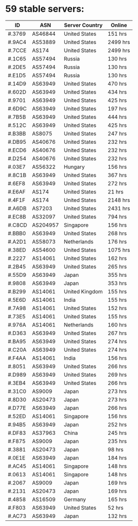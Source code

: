 # 59 stable servers:

| ID | ASN | Server Country | Online |
| ------ | ------ | ------ | ------ |
| #.3769 | AS46844 | United States | 151 hrs |
| #.9AC4 | AS53889 | United States | 2499 hrs |
| #.7CCE | AS174 | United States | 2499 hrs |
| #.1C65 | AS57494 | Russia | 130 hrs |
| #.2DE5 | AS57494 | Russia | 130 hrs |
| #.E1D5 | AS57494 | Russia | 130 hrs |
| #.14D9 | AS63949 | United States | 470 hrs |
| #.602D | AS63949 | United States | 434 hrs |
| #.9701 | AS63949 | United States | 425 hrs |
| #.6D9C | AS63949 | United States | 197 hrs |
| #.7B5B | AS63949 | United States | 444 hrs |
| #.512C | AS63949 | United States | 425 hrs |
| #.B3BB | AS8075 | United States | 247 hrs |
| #.DB95 | AS40676 | United States | 232 hrs |
| #.ECD6 | AS40676 | United States | 232 hrs |
| #.D254 | AS40676 | United States | 232 hrs |
| #.03E7 | AS56322 | Hungary | 156 hrs |
| #.8C1B | AS63949 | United States | 367 hrs |
| #.6EF8 | AS63949 | United States | 272 hrs |
| #.E6AF | AS174 | United States | 21 hrs |
| #.4F1F | AS174 | United States | 2148 hrs |
| #.A6DB | AS7203 | United States | 2431 hrs |
| #.EC8B | AS32097 | United States | 794 hrs |
| #.C8CD | AS204957 | Singapore | 156 hrs |
| #.BBB0 | AS63949 | United States | 268 hrs |
| #.A2D1 | AS58073 | Netherlands | 176 hrs |
| #.38ED | AS54600 | United States | 1075 hrs |
| #.2227 | AS14061 | United States | 162 hrs |
| #.2B45 | AS63949 | United States | 265 hrs |
| #.55D9 | AS63949 | Japan | 355 hrs |
| #.9808 | AS63949 | Japan | 353 hrs |
| #.B299 | AS14061 | United Kingdom | 155 hrs |
| #.5E6D | AS14061 | India | 155 hrs |
| #.7A98 | AS14061 | United States | 152 hrs |
| #.73E5 | AS14061 | United States | 155 hrs |
| #.976A | AS14061 | Netherlands | 160 hrs |
| #.D363 | AS63949 | United States | 267 hrs |
| #.BA95 | AS63949 | United States | 274 hrs |
| #.C20A | AS63949 | United States | 274 hrs |
| #.F4AA | AS14061 | India | 156 hrs |
| #.8051 | AS63949 | United States | 266 hrs |
| #.D989 | AS63949 | United States | 269 hrs |
| #.3EB4 | AS63949 | United States | 266 hrs |
| #.31C0 | AS9009 | Japan | 273 hrs |
| #.8D30 | AS20473 | Japan | 273 hrs |
| #.D77E | AS63949 | Japan | 266 hrs |
| #.52ED | AS14061 | Singapore | 156 hrs |
| #.94B5 | AS63949 | Japan | 252 hrs |
| #.DF83 | AS37963 | China | 245 hrs |
| #.F875 | AS9009 | Japan | 235 hrs |
| #.3881 | AS20473 | Japan | 98 hrs |
| #.0E1E | AS63949 | Japan | 184 hrs |
| #.AC45 | AS14061 | Singapore | 148 hrs |
| #.0613 | AS14061 | Singapore | 148 hrs |
| #.2067 | AS9009 | Japan | 169 hrs |
| #.2131 | AS20473 | Japan | 169 hrs |
| #.4858 | AS16509 | Germany | 165 hrs |
| #.F803 | AS63949 | United States | 52 hrs |
| #.AC73 | AS63949 | Japan | 132 hrs |

